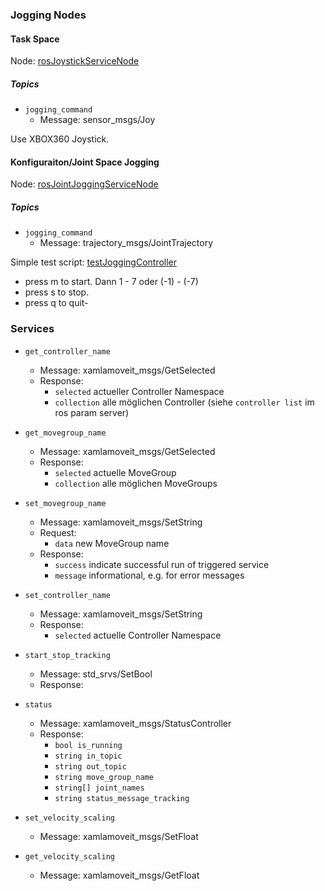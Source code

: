 ### Jogging Nodes

#### Task Space
Node: [rosJoystickServiceNode](https://github.com/Xamla/Rosvita.Control/blob/master/lua/xamlamoveit/actionNodes/rosJoystickServiceNode.lua)

##### Topics

- ```jogging_command```
  - Message: sensor_msgs/Joy

Use XBOX360 Joystick.

#### Konfiguraiton/Joint Space Jogging

 Node: [rosJointJoggingServiceNode](https://github.com/Xamla/Rosvita.Control/blob/master/lua/xamlamoveit/actionNodes/rosJointJoggingServiceNode.lua)

##### Topics

- ```jogging_command```
  - Message: trajectory_msgs/JointTrajectory

Simple test script: [testJoggingController](https://github.com/Xamla/Rosvita.Control/blob/master/lua/xamlamoveit/tests/testJoggingController.lua)

- press m to start. Dann 1 - 7 oder (-1) - (-7)
- press s to stop.
- press q to quit-

### Services

- ```get_controller_name```
  - Message: xamlamoveit_msgs/GetSelected
  - Response:
    - `selected` actueller Controller Namespace
    - `collection` alle möglichen Controller (siehe ```controller list``` im ros param server)
- ```get_movegroup_name```
  - Message: xamlamoveit_msgs/GetSelected
  - Response:
    - `selected` actuelle MoveGroup
    - `collection` alle möglichen MoveGroups

- ```set_movegroup_name```
  - Message: xamlamoveit_msgs/SetString
  - Request:
    - `data` new MoveGroup name
  - Response:
    - `success`  indicate successful run of triggered service
    - `message` informational, e.g. for error messages

- ```set_controller_name```
  - Message: xamlamoveit_msgs/SetString
  - Response:
    - `selected` actuelle Controller Namespace

- ```start_stop_tracking```
  - Message: std_srvs/SetBool
  - Response:

- ```status```
  - Message: xamlamoveit_msgs/StatusController
  - Response:
    - ```bool is_running```
    - ```string in_topic```
    - ```string out_topic```
    - ```string move_group_name```
    - ```string[] joint_names```
    - ```string status_message_tracking```

- ```set_velocity_scaling```
  - Message: xamlamoveit_msgs/SetFloat

- ```get_velocity_scaling```
  - Message: xamlamoveit_msgs/GetFloat
